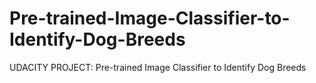 # Pre-trained-Image-Classifier-to-Identify-Dog-Breeds
UDACITY PROJECT: Pre-trained Image Classifier to Identify Dog Breeds
